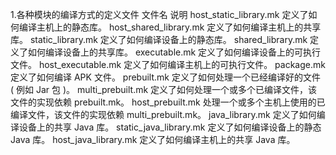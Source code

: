 1.各种模块的编译方式的定义文件
文件名                  说明
host_static_library.mk  定义了如何编译主机上的静态库。
host_shared_library.mk  定义了如何编译主机上的共享库。
static_library.mk       定义了如何编译设备上的静态库。
shared_library.mk       定义了如何编译设备上的共享库。
executable.mk           定义了如何编译设备上的可执行文件。
host_executable.mk      定义了如何编译主机上的可执行文件。
package.mk              定义了如何编译 APK 文件。
prebuilt.mk             定义了如何处理一个已经编译好的文件 ( 例如 Jar 包 )。
multi_prebuilt.mk       定义了如何处理一个或多个已编译文件，该文件的实现依赖 prebuilt.mk。
host_prebuilt.mk        处理一个或多个主机上使用的已编译文件，该文件的实现依赖 multi_prebuilt.mk。
java_library.mk         定义了如何编译设备上的共享 Java 库。
static_java_library.mk  定义了如何编译设备上的静态 Java 库。
host_java_library.mk    定义了如何编译主机上的共享 Java 库。
